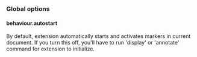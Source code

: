 ### Global options

#### behaviour.autostart

By default, extension automatically starts and activates markers in current document. If you turn this off, you'll have to run 'display' or 'annotate' command for extension to initialize.
